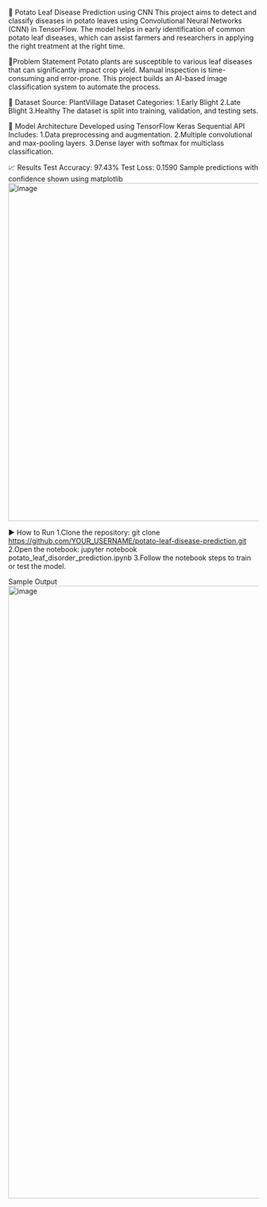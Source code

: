 🥔 Potato Leaf Disease Prediction using CNN
This project aims to detect and classify diseases in potato leaves using Convolutional Neural Networks (CNN) in TensorFlow. The model helps in early identification of common potato leaf diseases, which can assist farmers and researchers in applying the right treatment at the right time.


📌Problem Statement
Potato plants are susceptible to various leaf diseases that can significantly impact crop yield. Manual inspection is time-consuming and error-prone. This project builds an AI-based image classification system to automate the process.

📂 Dataset
Source: PlantVillage Dataset
Categories:
1.Early Blight
2.Late Blight
3.Healthy
The dataset is split into training, validation, and testing sets.


🧠 Model Architecture
Developed using TensorFlow Keras Sequential API
Includes:
1.Data preprocessing and augmentation.
2.Multiple convolutional and max-pooling layers.
3.Dense layer with softmax for multiclass classification.


📈 Results
Test Accuracy: 97.43%
Test Loss: 0.1590
Sample predictions with confidence shown using matplotlib <img width="676" height="680" alt="image" src="https://github.com/user-attachments/assets/12d7a091-9e51-46d1-bbfb-a1b5e7ca8aad" />



▶️ How to Run
1.Clone the repository: git clone https://github.com/YOUR_USERNAME/potato-leaf-disease-prediction.git
2.Open the notebook: jupyter notebook potato_leaf_disorder_prediction.ipynb
3.Follow the notebook steps to train or test the model.


Sample Output <img width="1180" height="1232" alt="image" src="https://github.com/user-attachments/assets/474d5599-d053-4504-98a5-f7e07c7fb8a4" />




